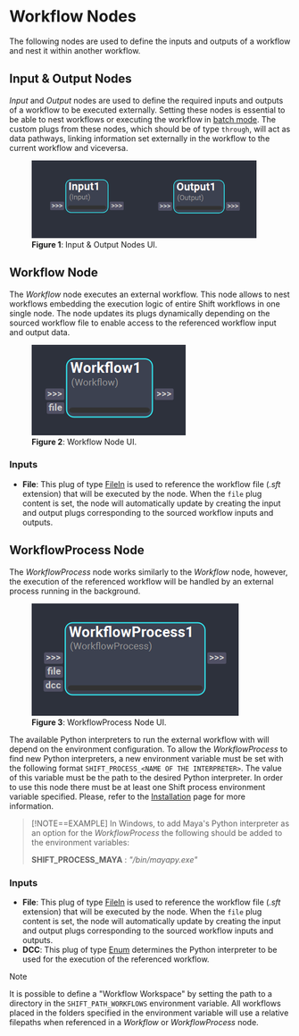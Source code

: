 # Workflow Nodes
The following nodes are used to define the inputs and outputs of a workflow and nest it within another workflow.

## Input & Output Nodes
*Input* and *Output* nodes are used to define the required inputs and outputs of a workflow to be executed externally. Setting these nodes is essential to be able to nest workflows or executing the workflow in [batch mode](../../getting_started/basics/batch.md). The custom plugs from these nodes, which should be of type `through`, will act as data pathways, linking information set externally in the workflow to the current workflow and viceversa. 

<figure style="width:80%;" markdown>
    <img src="images/Input_outputNodes.png" alt="Input & Output Nodes">
    <figcaption><b>Figure 1</b>: Input & Output Nodes UI.</figcaption>
</figure>

## Workflow Node
The *Workflow* node executes an external workflow. This node allows to nest workflows embedding the execution logic of entire Shift workflows in one single node. The node updates its plugs dynamically depending on the sourced workflow file to enable access to the referenced workflow input and output data.

<figure markdown>
    <img src="images/workflow.png" alt="Workflow Node">
    <figcaption><b>Figure 2</b>: Workflow Node UI.</figcaption>
</figure>

### Inputs

- **File**: This plug of type [FileIn](../nodes#plugs) is used to reference the workflow file (*.sft* extension) that will be executed by the node. When the `file` plug content is set, the node will automatically update by creating the input and output plugs corresponding to the sourced workflow inputs and outputs.

## WorkflowProcess Node

The *WorkflowProcess* node works similarly to the *Workflow* node, however, the execution of the referenced workflow will be handled by an external process running in the background.

<figure style="width:80%;" markdown>
    <img src="images/workflow_process.png" alt="WorkflowProcess Node">
    <figcaption><b>Figure 3</b>: WorkflowProcess Node UI.</figcaption>
</figure>

The available Python interpreters to run the external workflow with will depend on the environment configuration. To allow the *WorkflowProcess* to find new Python interpreters, a new environment variable must be set with the following format `SHIFT_PROCESS_<NAME OF THE INTERPRETER>`. The value of this variable must be the path to the desired Python interpreter. In order to use this node there must be at least one Shift process environment variable specified. Please, refer to the [Installation](../../getting_started/installation.md) page for more information. 

>[!NOTE==EXAMPLE]
> In Windows, to add Maya's Python interpreter as an option for the *WorkflowProcess* the following should be added to the environment variables:
> 
> **SHIFT_PROCESS_MAYA** : *"<MAYA INSTALLATION FOLDER>/bin/mayapy.exe"*

### Inputs
- **File**: This plug of type [FileIn](../nodes#plugs) is used to reference the workflow file (*.sft* extension) that will be executed by the node. When the `file` plug content is set, the node will automatically update by creating the input and output plugs corresponding to the sourced workflow inputs and outputs.
- **DCC**: This plug of type [Enum](../nodes#plugs) determines the Python interpreter to be used for the execution of the referenced workflow.

>[!NOTE]
> It is possible to define a "Workflow Workspace" by setting the path to a directory in the `SHIFT_PATH_WORKFLOWS` environment variable. All workflows placed in the folders specified in the environment variable will use a relative filepaths when referenced in a *Workflow* or *WorkflowProcess* node. 

<!-- ### Examples

This section is reserved to an example video of how to use the Workflow nodes.

 -->